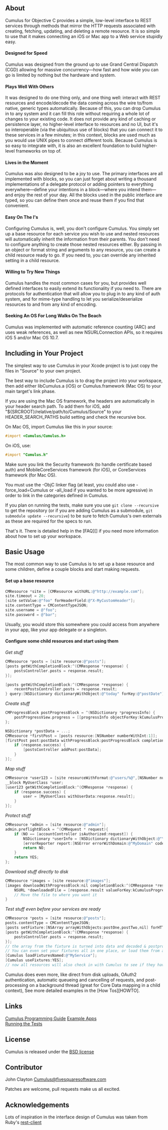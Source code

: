 [GUIDE]: https://github.com/FivesquareSoftware/Cumulus/blob/master/Docs/Cumulus-Guide.md (Cumulus Programming Guide)
[DEMO]: https://github.com/FivesquareSoftware/Cumulus/tree/master/Examples (See Example Apps)
[TESTS]: https://github.com/FivesquareSoftware/Cumulus/tree/master/Tests#readme (Running the Tests)

## About

Cumulus for Objective C provides a simple, low-level interface to REST services through methods that mirror the HTTP requests associated with creating, fetching, updating, and deleting a remote resource. It is so simple to use that it makes connecting an iOS or Mac app to a Web service stupidly easy. 

#### Designed for Speed

Cumulus was designed from the ground up to use Grand Central Dispatch (CGD) allowing for massive concurrency—how fast and how wide you can go is limited by nothing but the hardware and system.

#### Plays Well With Others

It was designed to do one thing only, and one thing well: interact with REST resources and encode/decode the data coming across the wire to/from native, generic types automatically. Because of this, you can drop Cumulus in to any system and it can fill this role without requiring a whole lot of changes to your existing code. It does not provide any kind of caching or persistence layer, no higher-level interface to resources and no UI, but it's so interoperable (via the ubiquitous use of blocks) that you can connect it to these services in a few minutes; in this context, blocks are used much as you would use UNIX pipes to connect different tools. Because Cumulus is so easy to integrate with, it is also an excellent foundation to build higher-level frameworks on top of.

#### Lives in the Moment

Cumulus was also designed to be a joy to use. The primary interfaces are all implemented with blocks, so you can just forget about writing a thousand implementations of a delegate protocol or adding pointers to everything everywhere—define your intentions in a block—where you intend them—and enjoy the rest of your day. All the blocks used in the public interface are typed, so you can define them once and reuse them if you find that convenient.

#### Easy On The I's

Configuring Cumulus is, well, you don't configure Cumulus. You simply set up a base resource for each service you wish to use and nested resources will automatically inherit the information from their parents. You don't need to configure anything to create those nested resources either. By passing in an object or format string and arguments to any resource, you can create a child resource ready to go. If you need to, you can override any inherited setting in a child resource.

#### Willing to Try New Things

Cumulus handles the most common cases for you, but provides well defined interfaces to easily extend its functionality if you need to. There are protocols for authentication that will allow you to plug in to any kind of auth system, and for mime-type handling to let you serialize/deserialize resources to and from any kind of encoding.

#### Seeking An OS For Long Walks On The Beach

Cumulus was implemented with automatic reference counting (ARC) and uses weak references, as well as new NSURLConnection APIs, so it requires iOS 5 and/or Mac OS 10.7.


## Including in Your Project

The simplest way to use Cumulus in your Xcode project is to just copy the files in "Source" to your own project.

The best way to include Cumulus is to drag the project into your workspace, then add either libCumulus.a (iOS) or Cumulus.framework (Mac OS) to your main target's link phase. 

If you are using the Mac OS framework, the headers are automatically in your header search path. To add them for iOS, add "${SRCROOT}/relative/path/to/Cumulus/Source" to your HEADER_SEARCH_PATHS build setting and check the recursive box.

On Mac OS, import Cumulus like this in your source:

```objective-c 
#import <Cumulus/Cumulus.h>
```

On iOS, use:

```objective-c 
#import "Cumulus.h"
```
Make sure you link the Security framework (to handle certificate based auth) and MobileCoreServices framework (for iOS), or CoreServices framework (for Mac OS).

You must use the -ObjC linker flag (at least, you could also use -force_load=Cumulus or -all_load if you wanted to be more agressive) in order to link in the categories defined in Cumulus.

If you plan on running the tests, make sure you use `git clone --recursive` to get the repository (or if you are adding Cumulus as a submodule, `git submodule update --recursive`) to be sure to fetch Cumulus's own externals as these are required for the specs to run.

That's it. There is detailed help in the [FAQ][] if you need more information about how to set up your workspace.



## Basic Usage

The most common way to use Cumulus is to set up a base resource and some children, define a couple blocks and start making requests. 

#### Set up a base resource

```objective-c 
CMResource *site = [CMResource withURL:@"http://example.com"];
site.timeout = 20;
[site setValue:@"foo" forHeaderField:@"X-MyCustomHeader"];
site.contentType = CMContentTypeJSON;
site.username = @"foo";
site.password = @"bar";
```
Usually, you would store this somewhere you could access from anywhere in your app, like your app delegate or a singleton.
	
#### Configure some child resources and start using them

_Get stuff_

```objective-c 	
CMResource *posts = [site resource:@"posts"];
[posts getWithCompletionBlock:^(CMResponse *response) {
	postsController.posts = response.result;
}];

[posts getWithCompletionBlock:^(CMResponse *response) {
	recentPostsController.posts = response.result;
} query:[NSDictionary dictionaryWithObject:@"today" forKey:@"postDate"]];
```

_Create stuff_

```objective-c 	
CMProgressBlock postProgressBlock = ^(NSDictionary *progressInfo) {
	postProgressView.progress = [[progressInfo objectForKey:kCumulusProgressInfoKeyProgress] floatValue];
};

NSDictionary *postData = ...;
CMResource *firstPost = [posts resource:[NSNumber numberWithInt:1]];
[firstPost post:postData withProgressBlock:postProgressBlock completionBlock:^(CMResponse *response) {
	if (response.success) {
		[postsController addPost:postData];
	}
}];
```

_Map stuff_

```objective-c 	
CMResource *user123 = [site resourceWithFormat:@"users/%@",[NSNumber numberWithInt:123]];
__block MyUserClass *user;
[user123 getWithCompletionBlock:^(CMResponse *response) {
	if (response.success) {
		user = [MyUserClass withUserData:response.result];
	}
}];
```

_Protect stuff_

```objective-c 	
CMResource *admin = [site resource:@"admin"];
admin.preflightBlock = ^(CMRequest * request){
	if (NO == [accountController isAuthorized:request]) {
		NSDictionary *userInfo = [NSDictionary dictionaryWithObject:@"You need to log in to see this" forKey:NSLocalizedDescriptionKey];
		[errorReporter report:[NSError errorWithDomain:@"MyDomain" code:-1 userInfo:userInfo]];
		return NO;
	}
	return YES;
};
```

_Download stuff directly to disk_

```objective-c 	
CMResource *images = [site resource:@"images"];
[images downloadWithProgressBlock:nil completionBlock:^(CMResponse *response) {
	NSURL *downloadedFile = [response.result valueForKey:kCumulusProgressInfoKeyTempFileURL];
	// Move the file to where you want it
}
```

_Test stuff even before your services are ready_

```objective-c 	
CMResource *posts = [site resource:@"posts"];
posts.contentType = CMContentTypeJSON;
[posts setFixture:[NSArray arrayWithObjects:postOne,postTwo,nil] forHTTPMethod:kCumulusHTTPMethodGET];
[posts getWithCompletionBlock:^(CMResponse *response) {
	postsController.posts = response.result;
}];
// the array from the fixture is turned into data and decoded & postprocessed normally into response.result
// You can even set your fixtures all in one place, or load them from a plist:
[Cumulus loadFixturesNamed:@"MyService"];
[Cumulus useFixtures:YES];
// now all resources will also check in with Cumulus to see if they have a fixture, yay!
```


Cumulus does even more, like direct from disk uploads, OAuth2 authentication, automatic queueing and cancelling of requests, and post-processing on a background thread (great for Core Data mapping in a child context), See more detailed examples in  the [How Tos][HOWTO].


## Links

[Cumulus Programming Guide][GUIDE]
[Example Apps][DEMO]  
[Running the Tests][TESTS]  


## License

Cumulus is released under the [BSD license](http://opensource.org/licenses/BSD-3-Clause)


## Contributor

John Clayton <Cumulus@fivesquaresoftware.com>  

Patches are welcome, pull requests make us all excited.


## Acknowledgements

Lots of inspiration in the interface design of Cumulus was taken from Ruby's [rest-client](https://github.com/rest-client/rest-client/commits/master)

